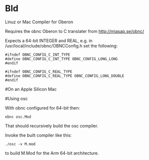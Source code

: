 # Bld
Linuz or Mac Compiler for Oberon

Requires the obnc Oberon to C translater from http://miasap.se/obnc/

Expects a 64-bit INTEGER and REAL, e.g. in /usr/local/include/obnc/OBNCConfig.h set the following:
```
#ifndef OBNC_CONFIG_C_INT_TYPE
#define OBNC_CONFIG_C_INT_TYPE OBNC_CONFIG_LONG_LONG
#endif

#ifndef OBNC_CONFIG_C_REAL_TYPE
#define OBNC_CONFIG_C_REAL_TYPE OBNC_CONFIG_LONG_DOUBLE
#endif
```

#On an Apple Silicon Mac


#Using osc

With obnc configured for 64-bit then:

`obnc osc.Mod`

That should recursively build the osc compiler.

Invoke the built compiler like this:

`./osc -v M.mod`

to build M.Mod for the Arm 64-bit architecture.
